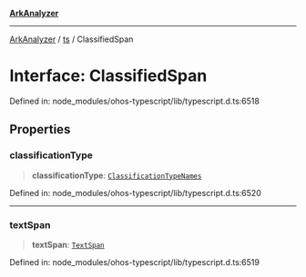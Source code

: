 [**ArkAnalyzer**](../../../../README.md)

***

[ArkAnalyzer](../../../../globals.md) / [ts](../README.md) / ClassifiedSpan

# Interface: ClassifiedSpan

Defined in: node\_modules/ohos-typescript/lib/typescript.d.ts:6518

## Properties

### classificationType

> **classificationType**: [`ClassificationTypeNames`](../enumerations/ClassificationTypeNames.md)

Defined in: node\_modules/ohos-typescript/lib/typescript.d.ts:6520

***

### textSpan

> **textSpan**: [`TextSpan`](TextSpan.md)

Defined in: node\_modules/ohos-typescript/lib/typescript.d.ts:6519

